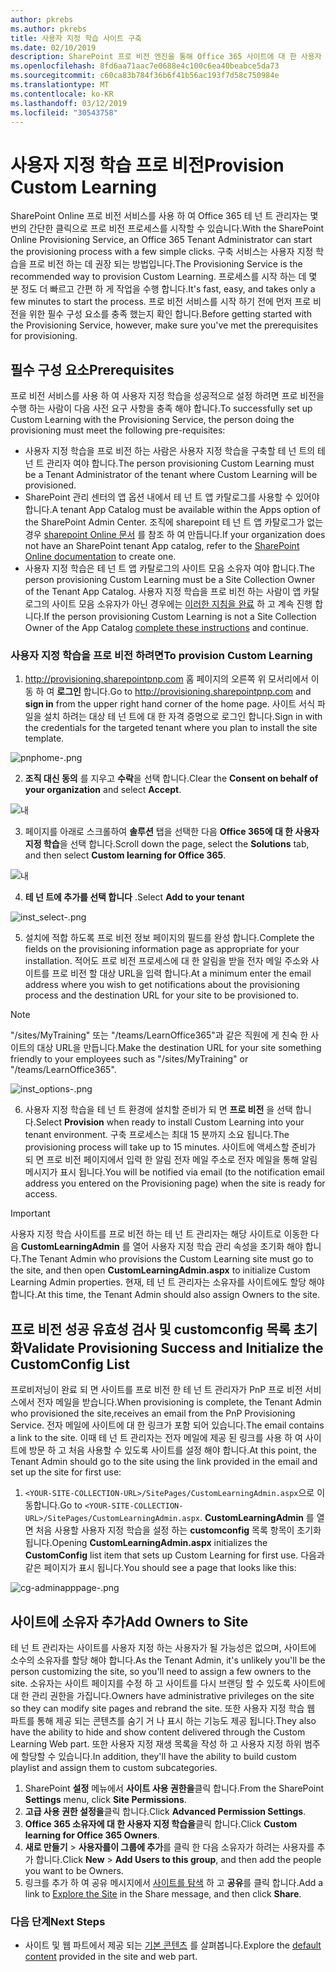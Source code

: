 ```yaml
---
author: pkrebs
ms.author: pkrebs
title: 사용자 지정 학습 사이트 구축
ms.date: 02/10/2019
description: SharePoint 프로 비전 엔진을 통해 Office 365 사이트에 대 한 사용자 지정 학습 프로 비전
ms.openlocfilehash: 8fd6aa71aac7e0688e4c100c6ea40beabce5da73
ms.sourcegitcommit: c60ca83b784f36b6f41b56ac193f7d58c750984e
ms.translationtype: MT
ms.contentlocale: ko-KR
ms.lasthandoff: 03/12/2019
ms.locfileid: "30543758"
---
```

# <a name="provision-custom-learning"></a><span data-ttu-id="9fa70-103">사용자 지정 학습 프로 비전</span><span class="sxs-lookup"><span data-stu-id="9fa70-103">Provision Custom Learning</span></span> 

<span data-ttu-id="9fa70-104">SharePoint Online 프로 비전 서비스를 사용 하 여 Office 365 테 넌 트 관리자는 몇 번의 간단한 클릭으로 프로 비전 프로세스를 시작할 수 있습니다.</span><span class="sxs-lookup"><span data-stu-id="9fa70-104">With the SharePoint Online Provisioning Service, an Office 365 Tenant Administrator can start the provisioning process with a few simple clicks.</span></span> <span data-ttu-id="9fa70-105">구축 서비스는 사용자 지정 학습을 프로 비전 하는 데 권장 되는 방법입니다.</span><span class="sxs-lookup"><span data-stu-id="9fa70-105">The Provisioning Service is the recommended way to provision Custom Learning.</span></span> <span data-ttu-id="9fa70-106">프로세스를 시작 하는 데 몇 분 정도 더 빠르고 간편 하 게 작업을 수행 합니다.</span><span class="sxs-lookup"><span data-stu-id="9fa70-106">It's fast, easy, and takes only a few minutes to start the process.</span></span> <span data-ttu-id="9fa70-107">프로 비전 서비스를 시작 하기 전에 먼저 프로 비전을 위한 필수 구성 요소를 충족 했는지 확인 합니다.</span><span class="sxs-lookup"><span data-stu-id="9fa70-107">Before getting started with the Provisioning Service, however, make sure you've met the prerequisites for provisioning.</span></span>

## <a name="prerequisites"></a><span data-ttu-id="9fa70-108">필수 구성 요소</span><span class="sxs-lookup"><span data-stu-id="9fa70-108">Prerequisites</span></span>
 
<span data-ttu-id="9fa70-109">프로 비전 서비스를 사용 하 여 사용자 지정 학습을 성공적으로 설정 하려면 프로 비전을 수행 하는 사람이 다음 사전 요구 사항을 충족 해야 합니다.</span><span class="sxs-lookup"><span data-stu-id="9fa70-109">To successfully set up Custom Learning with the Provisioning Service, the person doing the provisioning must meet the following pre-requisites:</span></span> 
 
- <span data-ttu-id="9fa70-110">사용자 지정 학습을 프로 비전 하는 사람은 사용자 지정 학습을 구축할 테 넌 트의 테 넌 트 관리자 여야 합니다.</span><span class="sxs-lookup"><span data-stu-id="9fa70-110">The person provisioning Custom Learning must be a Tenant Administrator of the tenant where Custom Learning will be provisioned.</span></span>  
- <span data-ttu-id="9fa70-111">SharePoint 관리 센터의 앱 옵션 내에서 테 넌 트 앱 카탈로그를 사용할 수 있어야 합니다.</span><span class="sxs-lookup"><span data-stu-id="9fa70-111">A tenant App Catalog must be available within the Apps option of the SharePoint Admin Center.</span></span> <span data-ttu-id="9fa70-112">조직에 sharepoint 테 넌 트 앱 카탈로그가 없는 경우 [sharepoint Online 문서](https://docs.microsoft.com/en-us/sharepoint/use-app-catalog) 를 참조 하 여 만듭니다.</span><span class="sxs-lookup"><span data-stu-id="9fa70-112">If your organization does not have an SharePoint tenant App catalog, refer to the [SharePoint Online documentation](https://docs.microsoft.com/en-us/sharepoint/use-app-catalog) to create one.</span></span>  
- <span data-ttu-id="9fa70-113">사용자 지정 학습은 테 넌 트 앱 카탈로그의 사이트 모음 소유자 여야 합니다.</span><span class="sxs-lookup"><span data-stu-id="9fa70-113">The person provisioning Custom Learning must be a Site Collection Owner of the Tenant App Catalog.</span></span> <span data-ttu-id="9fa70-114">사용자 지정 학습을 프로 비전 하는 사람이 앱 카탈로그의 사이트 모음 소유자가 아닌 경우에는 [이러한 지침을 완료](addappadmin.md) 하 고 계속 진행 합니다.</span><span class="sxs-lookup"><span data-stu-id="9fa70-114">If the person provisioning Custom Learning is not a Site Collection Owner of the App Catalog [complete these instructions](addappadmin.md) and continue.</span></span> 

### <a name="to-provision-custom-learning"></a><span data-ttu-id="9fa70-115">사용자 지정 학습을 프로 비전 하려면</span><span class="sxs-lookup"><span data-stu-id="9fa70-115">To provision Custom Learning</span></span>

1. <span data-ttu-id="9fa70-116">http://provisioning.sharepointpnp.com 홈 페이지의 오른쪽 위 모서리에서 이동 하 여 **로그인** 합니다.</span><span class="sxs-lookup"><span data-stu-id="9fa70-116">Go to http://provisioning.sharepointpnp.com and **sign in** from the upper right hand corner of the home page.</span></span>  <span data-ttu-id="9fa70-117">사이트 서식 파일을 설치 하려는 대상 테 넌 트에 대 한 자격 증명으로 로그인 합니다.</span><span class="sxs-lookup"><span data-stu-id="9fa70-117">Sign in with the  credentials for the targeted tenant where you plan to install the site template.</span></span>

![pnphome-.png](media/inst_signin.png)

2. <span data-ttu-id="9fa70-119">**조직 대신 동의** 를 지우고 **수락**을 선택 합니다.</span><span class="sxs-lookup"><span data-stu-id="9fa70-119">Clear the **Consent on behalf of your organization** and select **Accept**.</span></span>

![내](media/inst_perms.png)

3. <span data-ttu-id="9fa70-121">페이지를 아래로 스크롤하여 **솔루션** 탭을 선택한 다음 **Office 365에 대 한 사용자 지정 학습**을 선택 합니다.</span><span class="sxs-lookup"><span data-stu-id="9fa70-121">Scroll down the page, select the **Solutions** tab, and then select **Custom learning for Office 365**.</span></span> 

![내](media/inst_select.png)

4. <span data-ttu-id="9fa70-123">**테 넌 트에 추가를 선택 합니다** .</span><span class="sxs-lookup"><span data-stu-id="9fa70-123">Select **Add to your tenant**</span></span>

![inst_select-.png](media/inst_add.png)

5. <span data-ttu-id="9fa70-125">설치에 적합 하도록 프로 비전 정보 페이지의 필드를 완성 합니다.</span><span class="sxs-lookup"><span data-stu-id="9fa70-125">Complete the fields on the provisioning information page as appropriate for your installation.</span></span> <span data-ttu-id="9fa70-126">적어도 프로 비전 프로세스에 대 한 알림을 받을 전자 메일 주소와 사이트를 프로 비전 할 대상 URL을 입력 합니다.</span><span class="sxs-lookup"><span data-stu-id="9fa70-126">At a minimum enter the email address where you wish to get notifications about the provisioning process and the destination URL for your site to be provisioned to.</span></span>  
> [!NOTE]
> <span data-ttu-id="9fa70-127">"/sites/MyTraining" 또는 "/teams/LearnOffice365"과 같은 직원에 게 친숙 한 사이트의 대상 URL을 만듭니다.</span><span class="sxs-lookup"><span data-stu-id="9fa70-127">Make the destination URL for your site something friendly to your employees such as "/sites/MyTraining" or "/teams/LearnOffice365".</span></span>

![inst_options-.png](media/inst_options.png)

6. <span data-ttu-id="9fa70-129">사용자 지정 학습을 테 넌 트 환경에 설치할 준비가 되 면 **프로 비전** 을 선택 합니다.</span><span class="sxs-lookup"><span data-stu-id="9fa70-129">Select **Provision** when ready to install Custom Learning into your tenant environment.</span></span>  <span data-ttu-id="9fa70-130">구축 프로세스는 최대 15 분까지 소요 됩니다.</span><span class="sxs-lookup"><span data-stu-id="9fa70-130">The provisioning process will take up to 15 minutes.</span></span> <span data-ttu-id="9fa70-131">사이트에 액세스할 준비가 되 면 프로 비전 페이지에서 입력 한 알림 전자 메일 주소로 전자 메일을 통해 알림 메시지가 표시 됩니다.</span><span class="sxs-lookup"><span data-stu-id="9fa70-131">You will be notified via email (to the notification email address you entered on the Provisioning page) when the site is ready for access.</span></span> 

> [!IMPORTANT]
> <span data-ttu-id="9fa70-132">사용자 지정 학습 사이트를 프로 비전 하는 테 넌 트 관리자는 해당 사이트로 이동한 다음 **CustomLearningAdmin** 를 열어 사용자 지정 학습 관리 속성을 초기화 해야 합니다.</span><span class="sxs-lookup"><span data-stu-id="9fa70-132">The Tenant Admin who provisions the Custom Learning site must go to the site, and then open **CustomLearningAdmin.aspx** to initialize Custom Learning Admin properties.</span></span> <span data-ttu-id="9fa70-133">현재, 테 넌 트 관리자는 소유자를 사이트에도 할당 해야 합니다.</span><span class="sxs-lookup"><span data-stu-id="9fa70-133">At this time, the Tenant Admin should also assign Owners to the site.</span></span> 

## <a name="validate-provisioning-success-and-initialize-the-customconfig-list"></a><span data-ttu-id="9fa70-134">프로 비전 성공 유효성 검사 및 customconfig 목록 초기화</span><span class="sxs-lookup"><span data-stu-id="9fa70-134">Validate Provisioning Success and Initialize the CustomConfig List</span></span>

<span data-ttu-id="9fa70-135">프로비저닝이 완료 되 면 사이트를 프로 비전 한 테 넌 트 관리자가 PnP 프로 비전 서비스에서 전자 메일을 받습니다.</span><span class="sxs-lookup"><span data-stu-id="9fa70-135">When provisioning is complete, the Tenant Admin who provisioned the site,receives an email from the PnP Provisioning Service.</span></span> <span data-ttu-id="9fa70-136">전자 메일에 사이트에 대 한 링크가 포함 되어 있습니다.</span><span class="sxs-lookup"><span data-stu-id="9fa70-136">The email contains a link to the site.</span></span> <span data-ttu-id="9fa70-137">이때 테 넌 트 관리자는 전자 메일에 제공 된 링크를 사용 하 여 사이트에 방문 하 고 처음 사용할 수 있도록 사이트를 설정 해야 합니다.</span><span class="sxs-lookup"><span data-stu-id="9fa70-137">At this point, the Tenant Admin should go to the site using the link provided in the email and set up the site for first use:</span></span>

1. <span data-ttu-id="9fa70-138">`<YOUR-SITE-COLLECTION-URL>/SitePages/CustomLearningAdmin.aspx`으로 이동합니다.</span><span class="sxs-lookup"><span data-stu-id="9fa70-138">Go to `<YOUR-SITE-COLLECTION-URL>/SitePages/CustomLearningAdmin.aspx`.</span></span> <span data-ttu-id="9fa70-139">**CustomLearningAdmin** 를 열면 처음 사용할 사용자 지정 학습을 설정 하는 **customconfig** 목록 항목이 초기화 됩니다.</span><span class="sxs-lookup"><span data-stu-id="9fa70-139">Opening **CustomLearningAdmin.aspx** initializes the **CustomConfig** list item that sets up Custom Learning for first use.</span></span> <span data-ttu-id="9fa70-140">다음과 같은 페이지가 표시 됩니다.</span><span class="sxs-lookup"><span data-stu-id="9fa70-140">You should see a page that looks like this:</span></span>

![cg-adminapppage-.png](media/cg-adminapppage.png)

## <a name="add-owners-to-site"></a><span data-ttu-id="9fa70-142">사이트에 소유자 추가</span><span class="sxs-lookup"><span data-stu-id="9fa70-142">Add Owners to Site</span></span>
<span data-ttu-id="9fa70-143">테 넌 트 관리자는 사이트를 사용자 지정 하는 사용자가 될 가능성은 없으며, 사이트에 소수의 소유자를 할당 해야 합니다.</span><span class="sxs-lookup"><span data-stu-id="9fa70-143">As the Tenant Admin, it's unlikely you'll be the person customizing the site, so you'll need to assign a few owners to the site.</span></span> <span data-ttu-id="9fa70-144">소유자는 사이트 페이지를 수정 하 고 사이트를 다시 브랜딩 할 수 있도록 사이트에 대 한 관리 권한을 가집니다.</span><span class="sxs-lookup"><span data-stu-id="9fa70-144">Owners have administrative privileges on the site so they can modify site pages and rebrand the site.</span></span> <span data-ttu-id="9fa70-145">또한 사용자 지정 학습 웹 파트를 통해 제공 되는 콘텐츠를 숨기 거 나 표시 하는 기능도 제공 됩니다.</span><span class="sxs-lookup"><span data-stu-id="9fa70-145">They also have the ability to hide and show content delivered through the Custom Learning Web part.</span></span> <span data-ttu-id="9fa70-146">또한 사용자 지정 재생 목록을 작성 하 고 사용자 지정 하위 범주에 할당할 수 있습니다.</span><span class="sxs-lookup"><span data-stu-id="9fa70-146">In addition, they'll have the ability to build custom playlist and assign them to custom subcategories.</span></span>  

1. <span data-ttu-id="9fa70-147">SharePoint **설정** 메뉴에서 **사이트 사용 권한을**클릭 합니다.</span><span class="sxs-lookup"><span data-stu-id="9fa70-147">From the SharePoint **Settings** menu, click **Site Permissions**.</span></span>
2. <span data-ttu-id="9fa70-148">**고급 사용 권한 설정을**클릭 합니다.</span><span class="sxs-lookup"><span data-stu-id="9fa70-148">Click **Advanced Permission Settings**.</span></span>
3. <span data-ttu-id="9fa70-149">**Office 365 소유자에 대 한 사용자 지정 학습을**클릭 합니다.</span><span class="sxs-lookup"><span data-stu-id="9fa70-149">Click **Custom learning for Office 365 Owners**.</span></span>
4. <span data-ttu-id="9fa70-150">**새로 만들기** > **사용자를이 그룹에 추가**를 클릭 한 다음 소유자가 하려는 사용자를 추가 합니다.</span><span class="sxs-lookup"><span data-stu-id="9fa70-150">Click **New** > **Add Users to this group**, and then add the people you want to be Owners.</span></span> 
5. <span data-ttu-id="9fa70-151">링크를 추가 하 여 공유 메시지에서 [사이트를 탐색](https://docs.microsoft.com/en-us/Office365/CustomLearning/custom_explore) 하 고 **공유**를 클릭 합니다.</span><span class="sxs-lookup"><span data-stu-id="9fa70-151">Add a link to [Explore the Site](https://docs.microsoft.com/en-us/Office365/CustomLearning/custom_explore) in the Share message, and then click **Share**.</span></span>

### <a name="next-steps"></a><span data-ttu-id="9fa70-152">다음 단계</span><span class="sxs-lookup"><span data-stu-id="9fa70-152">Next Steps</span></span>
- <span data-ttu-id="9fa70-153">사이트 및 웹 파트에서 제공 되는 [기본 콘텐츠](custom_exploresite.md) 를 살펴봅니다.</span><span class="sxs-lookup"><span data-stu-id="9fa70-153">Explore the [default content](custom_exploresite.md) provided in the site and web part.</span></span>
